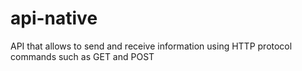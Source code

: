 # api-native
API that allows to send and receive information using HTTP protocol commands such as GET and POST